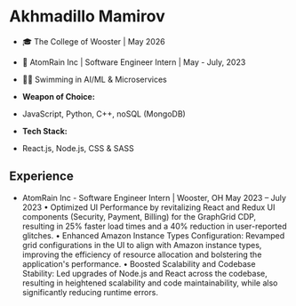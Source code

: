 # Akhmadillo Mamirov

- 🎓 The College of Wooster | May 2026
- 💼 AtomRain Inc | Software Engineer Intern | May - July, 2023
- 🏊‍♂️ Swimming in AI/ML & Microservices

- **Weapon of Choice:**
- JavaScript, Python, C++, noSQL (MongoDB)
- **Tech Stack:**
- React.js, Node.js, CSS & SASS

## Experience
- AtomRain Inc - Software Engineer Intern | Wooster, OH May 2023 – July 2023
• Optimized UI Performance by revitalizing React and Redux UI components (Security, Payment, Billing) for the
GraphGrid CDP, resulting in 25% faster load times and a 40% reduction in user-reported glitches.
• Enhanced Amazon Instance Types Configuration: Revamped grid configurations in the UI to align with Amazon
instance types, improving the efficiency of resource allocation and bolstering the application's performance.
• Boosted Scalability and Codebase Stability: Led upgrades of Node.js and React across the codebase, resulting in
heightened scalability and code maintainability, while also significantly reducing runtime errors.

